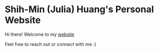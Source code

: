 # Shih-Min (Julia) Huang's Personal Website
 
Hi there! Welcome to my [website](https://juliahuang1999.github.io/)

Feel free to reach out or connect with me :)
